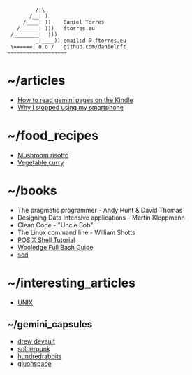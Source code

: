 ```
         /|\
       /__| )
     /____| ))    Daniel Torres
   /______| )))   ftorres.eu
 /________|  )))
         _|____)) email:d @ ftorres.eu
 \======| o o /   github.com/danielcft
~~~~~~~~~~~~~~~~~~~
```

# ~/articles
- [How to read gemini pages on the Kindle](pages/read_gemlogs_on_kindle.md)
- [Why I stopped using my smartphone](pages/phone.md)

# ~/food_recipes
- [Mushroom risotto](mushroom_risotto.md)
- [Vegetable curry](vegetable_curry.md)

# ~/books
- The pragmatic programmer - Andy Hunt & David Thomas
- Designing Data Intensive applications - Martin Kleppmann
- Clean Code - "Uncle Bob" 
- The Linux command line - William Shotts
- [POSIX Shell Tutorial](https://www.grymoire.com/Unix/Sh.html) 
- [Wooledge Full Bash Guide](https://mywiki.wooledge.org/FullBashGuide)
- [sed](https://www.panix.com/~elflord/unix/sed.html)

# ~/interesting_articles
- [UNIX](https://danluu.com/mcilroy-unix)

## ~/gemini_capsules
- [drew devault](gemini://drewdevault.com)
- [solderpunk](gemini://gemini.circumlunar.space/~solderpunk)
- [hundredrabbits](gemini://gemini.circumlunar.space/users/hundredrabbits)
- [gluonspace](gemini://gluonspace.com/)
